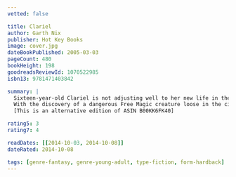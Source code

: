 ```yaml
---
vetted: false

title: Clariel
author: Garth Nix
publisher: Hot Key Books
image: cover.jpg
dateBookPublished: 2005-03-03
pageCount: 480
bookHeight: 198
goodreadsReviewId: 1070522985
isbn13: 9781471403842

summary: |
  Sixteen-year-old Clariel is not adjusting well to her new life in the city of Belisaere, the capital of the Old Kingdom. She misses roaming freely within the forests of Estwael, and she feels trapped within the stone city walls. And in Belisaere she is forced to follow the plans, plots and demands of everyone, from her parents to her maid, to the sinister Guildmaster Kilp. Clariel can see her freedom slipping away. It seems too that the city itself is descending into chaos, as the ancient rules binding Abhorsen, King and Clayr appear to be disintegrating.
  With the discovery of a dangerous Free Magic creature loose in the city, Clariel is given the chance both to prove her worth and make her escape. But events spin rapidly out of control. Clariel finds herself more trapped than ever, until help comes from an unlikely source. But the help comes at a terrible cost. Clariel must question the motivations and secret hearts of everyone around her - and it is herself she must question most of all.
  [This is an alternative edition of ASIN B00KK6FK40]

rating5: 3
rating7: 4

readDates: [[2014-10-03, 2014-10-08]]
dateRated: 2014-10-08

tags: [genre-fantasy, genre-young-adult, type-fiction, form-hardback]
---
```

